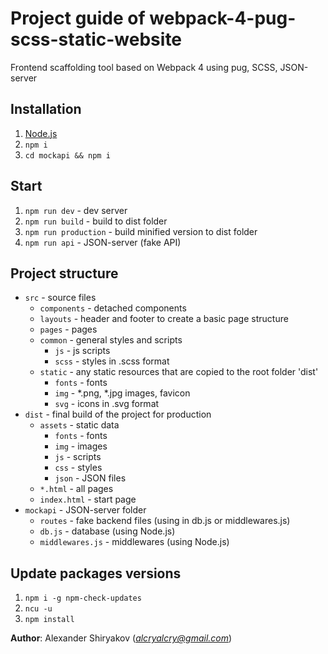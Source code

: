 # Project guide of webpack-4-pug-scss-static-website

Frontend scaffolding tool based on Webpack 4 using pug, SCSS, JSON-server


## Installation
1. [Node.js](https://nodejs.org/en/download/) 
1. `npm i`
1. `cd mockapi && npm i`


## Start
1. `npm run dev` - dev server
1. `npm run build` - build to dist folder
1. `npm run production` - build minified version to dist folder
1. `npm run api` - JSON-server (fake API)


## Project structure
* `src` - source files
    * `components` - detached components
    * `layouts` - header and footer to create a basic page structure
    * `pages` - pages
    * `common` - general styles and scripts
        * `js` - js scripts
        * `scss` - styles in .scss format
    * `static` - any static resources that are copied to the root folder 'dist'
        * `fonts` - fonts
        * `img` - *.png, *.jpg images, favicon
        * `svg` - icons in .svg format
* `dist` - final build of the project for production
    * `assets` - static data
        * `fonts` - fonts
        * `img` - images
        * `js` - scripts
        * `css` - styles
        * `json` - JSON files
    * `*.html` - all pages
    * `index.html` - start page
* `mockapi` - JSON-server folder
    * `routes` - fake backend files (using in db.js or middlewares.js)
    * `db.js` - database (using Node.js)
    * `middlewares.js` - middlewares (using Node.js)



## Update packages versions
1. `npm i -g npm-check-updates`
1. `ncu -u`
1. `npm install`


**Author**: Alexander Shiryakov (*alcryalcry@gmail.com*)
